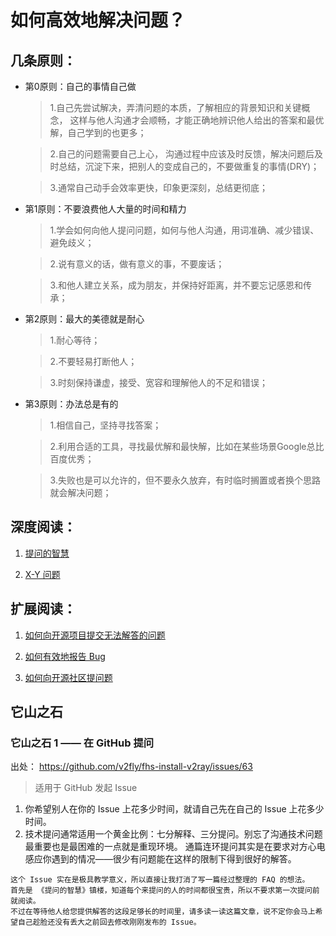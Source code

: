 # 如何高效地解决问题？

## 几条原则：

* 第0原则：自己的事情自己做

  > 1.自己先尝试解决，弄清问题的本质，了解相应的背景知识和关键概念， 这样与他人沟通才会顺畅，才能正确地辨识他人给出的答案和最优解，自己学到的也更多；

  > 2.自己的问题需要自己上心， 沟通过程中应该及时反馈，解决问题后及时总结，沉淀下来，把别人的变成自己的，不要做重复的事情(DRY)；

  > 3.通常自己动手会效率更快，印象更深刻，总结更彻底；

* 第1原则：不要浪费他人大量的时间和精力

  > 1.学会如何向他人提问问题，如何与他人沟通，用词准确、减少错误、避免歧义；

  > 2.说有意义的话，做有意义的事，不要废话；

  > 3.和他人建立关系，成为朋友，并保持好距离，并不要忘记感恩和传承；

* 第2原则：最大的美德就是耐心

  > 1.耐心等待；

  > 2.不要轻易打断他人；

  > 3.时刻保持谦虚，接受、宽容和理解他人的不足和错误；

* 第3原则：办法总是有的

  > 1.相信自己，坚持寻找答案；

  > 2.利用合适的工具，寻找最优解和最快解，比如在某些场景Google总比百度优秀；

  > 3.失败也是可以允许的，但不要永久放弃，有时临时搁置或者换个思路就会解决问题；

## 深度阅读：

1. [提问的智慧](https://github.com/ryanhanwu/How-To-Ask-Questions-The-Smart-Way/blob/master/README-zh_CN.md)

2. [X-Y 问题](http://bbs.chinaunix.net/thread-4118053-1-1.html)

## 扩展阅读：

1. [如何向开源项目提交无法解答的问题](https://zhuanlan.zhihu.com/p/25795393)

2. [如何有效地报告 Bug](https://www.chiark.greenend.org.uk/~sgtatham/bugs-cn.html)

3. [如何向开源社区提问题](https://github.com/seajs/seajs/issues/545)

## 它山之石

### 它山之石 1 —— 在 GitHub 提问

出处： https://github.com/v2fly/fhs-install-v2ray/issues/63

> 适用于 GitHub 发起 Issue

1. 你希望别人在你的 Issue 上花多少时间，就请自己先在自己的 Issue 上花多少时间。
2. 技术提问通常适用一个黄金比例：七分解释、三分提问。别忘了沟通技术问题最重要也是最困难的一点就是重现环境。 通篇连环提问其实是在要求对方心电感应你遇到的情况——很少有问题能在这样的限制下得到很好的解答。

```text
这个 Issue 实在是极具教学意义，所以直接让我打消了写一篇经过整理的 FAQ 的想法。
首先是 《提问的智慧》镇楼，知道每个来提问的人的时间都很宝贵，所以不要求第一次提问前就阅读。
不过在等待他人给您提供解答的这段足够长的时间里，请多读一读这篇文章，说不定你会马上希望自己趁脸还没有丢大之前回去修改刚刚发布的 Issue。
```
